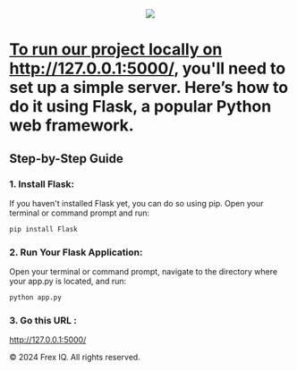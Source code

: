 <div align="center">
  <a href="https://www.youtube.com/channel/UCbDmI8zZKUGbFlAo39-SiqQ" target="_blank">
  <img src="Frex IQ Banner.png"  />
</div>

# To run our project locally on http://127.0.0.1:5000/, you'll need to set up a simple server. Here’s how to do it using Flask, a popular Python web framework.

## Step-by-Step Guide

### 1. Install Flask:
If you haven't installed Flask yet, you can do so using pip. Open your terminal or command prompt and run:
```cmd
pip install Flask
```

### 2. Run Your Flask Application:
Open your terminal or command prompt, navigate to the directory where your app.py is located, and run:
 ```cmd
python app.py
```

### 3. Go this URL :
http://127.0.0.1:5000/

© 2024 Frex IQ. All rights reserved.
